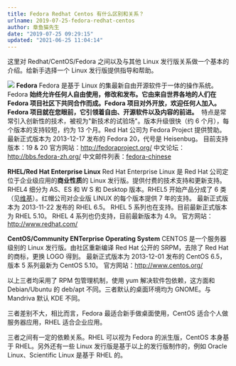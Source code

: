 ```yaml
---
title: Fedora Redhat Centos 有什么区别和关系？
urlname: 2019-07-25-fedora-redhat-centos
author: 章鱼猫先生
date: "2019-07-25 09:29:15"
updated: "2021-06-25 11:04:14"
---
```


这里对 Redhat/CentOS/Fedora 之间以及与其他 Linux 发行版关系做一个基本的介绍。给新手选择一个 Linux 发行版提供指导和帮助。

![](https://shub-1251708715.cos.ap-guangzhou.myqcloud.com/elog-cookbook-img/Fu2Zm1XYDoC03zWbT9yI_r1MEDm2.png)
**Fedora**
Fedora 是基于 Linux 的集最新自由开源软件于一体的操作系统。Fedora **始终允许任何人自由使用，修改和发布。**它由来自世界各地的人们在 Fedora 项目社区下共同合作而成。Fedora 项目对外开放，欢迎任何人加入。Fedora 项目就在您眼前，它**引领着自由、开源软件以及内容的前进。**  特点是常常引入创新性的技术，被视为"新技术的试验场"。版本升级很快（约 6 个月），每个版本的支持较短，约为 13 个月。Red Hat 公司为 Fedora Project 提供赞助。
最新正式版本为 2013-12-17 发布的 Fedora 20，代号是 Heisenbug。
目前支持版本：19 & 20
官方网站：<http://fedoraproject.org/>
中文论坛：<http://bbs.fedora-zh.org/>
中文邮件列表：[fedora-chinese](https://admin.fedoraproject.org/mailman/listinfo/chinese)

**RHEL/Red Hat Enterprise Linux**
Red Hat Enterprise Linux 是 Red Hat 公司定位于企业级应用的**商业性质**的 Linux 发行版。提供付费的技术支持和更新支持。RHEL4 细分为 AS、ES 和 W S 和 Desktop 版本。RHEL5 开始产品分成了 6 类（见[维基](http://en.wikipedia.org/wiki/Red_Hat_Enterprise_Linux)）。红帽公司对企业版 LINUX 的每个版本提供 7 年的支持。
最新正式版本为 2013-11-22 发布的 RHEL 6.5。
RHEL 5 系列也在支持。目前最新正式版本为 RHEL 5.10。
RHEL 4 系列也仍支持，目前最新版本为 4.9。
官方网站：<http://www.redhat.com/>

**CentOS/Community ENTerprise Operating System**
CENTOS 是一个服务器级别的 Linux 发行版。由社区重新编译 Red Hat 公开的 SRPM，去除了 Red Hat 的商标，更换 LOGO 得到。
最新正式版本为 2013-12-01 发布的 CentOS 6.5，
版本 5 系列最新为 CentOS 5.10。
官方网站：<http://www.centos.org/>

以上三者均采用了 RPM 包管理机制，使用 yum 解决软件包依赖，这方面和 Debian/Ubuntu 的 deb/apt 不同。三者默认的桌面环境均为 GNOME。与 Mandriva 默认 KDE 不同。

三者差别不大，相比而言，Fedora 最适合新手做桌面使用，CentOS 适合个人做服务器应用，RHEL 适合企业应用。

三者之间有一定的依赖关系。RHEL 可以视为 Fedora 的派生版，CentOS 本身基于 RHEL。另外还有一些 Linux 发行版是基于以上的发行版制作的，例如 Oracle Linux、Scientific Linux 是基于 RHEL 的。
